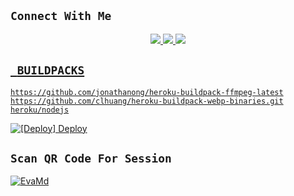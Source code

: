 ## ```Connect With Me```
<p align="center">
<a href="https://wa.me/918590822912"><img src="https://img.shields.io/badge/Contact Munavir-25D366?style=for-the-badge&logo=whatsapp&logoColor=white" />
<a href="http://instagram.com/_munavir._"><img src="https://img.shields.io/badge/Follow my Instagram-25D366?style=for-the-badge&logo=instagram&logoColor=white" />
<a href="https://youtube.com/channel/UCvAo9TZ1Pw9vrJ_0WYRyO3A"><img src="https://img.shields.io/badge/Subscribe -ff0000?style=for-the-badge&logo=youtube&logoColor=ff000000&link=https://www.youtube.com/c/BOTINDO" /><br>
</p>


## ` BUILDPACKS`

```
https://github.com/jonathanong/heroku-buildpack-ffmpeg-latest
https://github.com/clhuang/heroku-buildpack-webp-binaries.git
heroku/nodejs
```

[![[Deploy] Deploy](https://www.herokucdn.com/deploy/button.svg)](https://heroku.com/deploy?template=https://github.com/Janko8219/EvaMd/)

## `Scan QR Code For Session`
[![EvaMd](https://repl.it/badge/github/quiec/whatsasena)](https://replit.com/@Alien-Alfa/ALIEN-ALFA-BOT-MD?v=1#package.json)
